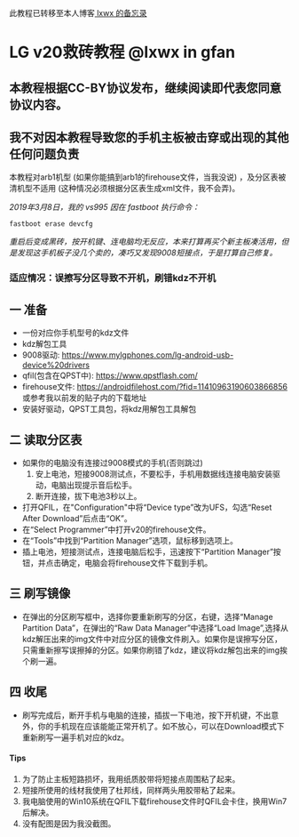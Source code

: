 此教程已转移至本人博客[ lxwx 的备忘录](https://www.lxtend.com/lgv20-unbrick/)

# LG v20救砖教程 @lxwx in gfan

## 本教程根据CC-BY协议发布，继续阅读即代表您同意协议内容。
## **我不对因本教程导致您的手机主板被击穿或出现的其他任何问题负责**
本教程对arb1机型 (如果你能搞到arb1的firehouse文件，当我没说) ，及分区表被清机型不适用 (这种情况必须根据分区表生成xml文件，我不会弄)。

*2019年3月8日，我的 vs995 因在 fastboot 执行命令：*

    fastboot erase devcfg

*重启后变成黑砖，按开机键、连电脑均无反应，本来打算再买个新主板凑活用，但是发现这手机板子没几个卖的，凑巧又发现9008短接点，于是打算自己修复。*
### 适应情况：误擦写分区导致不开机，刷错kdz不开机
## 一  准备
* 一份对应你手机型号的kdz文件
* kdz解包工具
* 9008驱动: <a href>https://www.mylgphones.com/lg-android-usb-device%20drivers</a>
* qfil(包含在QPST中): <a href>https://www.qpstflash.com/</a>
* firehouse文件: <a href>https://androidfilehost.com/?fid=11410963190603866856</a>  或参考我以前发的贴子内的下载地址
* 安装好驱动，QPST工具包，将kdz用解包工具解包
    
## 二  读取分区表
* 如果你的电脑没有连接过9008模式的手机(否则跳过)
    1. 安上电池，短接9008测试点，不要松手，手机用数据线连接电脑安装驱动，电脑出现提示音后松手。
    2. 断开连接，拔下电池3秒以上。
* 打开QFIL，在"Configuration"中将“Device type”改为UFS，勾选“Reset After Download”后点击“OK”。
* 在“Select Programmer”中打开v20的firehouse文件。
* 在“Tools”中找到“Partition Manager”选项，鼠标移到选项上。
* 插上电池，短接测试点，连接电脑后松手，迅速按下“Partition Manager”按钮，并点击确定，电脑会将firehouse文件下载到手机。
## 三  刷写镜像 
* 在弹出的分区刷写框中，选择你要重新刷写的分区，右键，选择“Manage Partition Data”，在弹出的“Raw Data Manager”中选择“Load Image”,选择从kdz解压出来的img文件中对应分区的镜像文件刷入。如果你是误擦写分区，只需重新擦写误擦掉的分区。如果你刷错了kdz，建议将kdz解包出来的img挨个刷一遍。
## 四  收尾
* 刷写完成后，断开手机与电脑的连接，插拔一下电池，按下开机键，不出意外，你的手机现在应该能能正常开机了。如不放心，可以在Download模式下重新刷写一遍手机对应的kdz。
#### Tips
1. 为了防止主板短路损坏，我用纸质胶带将短接点周围粘了起来。
1. 短接所使用的线材我使用了杜邦线，同样两头用胶带粘了起来。
1. 我电脑使用的Win10系统在QFIL下载firehouse文件时QFIL会卡住，换用Win7后解决。
1. 没有配图是因为我没截图。
